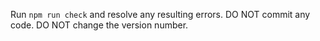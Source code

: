 Run `npm run check` and resolve any resulting errors.
DO NOT commit any code.
DO NOT change the version number.
